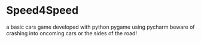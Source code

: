 # Speed4Speed
a basic cars game developed with python pygame using pycharm
beware of crashing into oncoming cars or the sides of the road!
